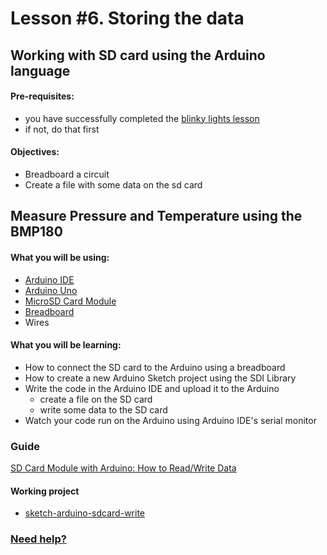 # Lesson #6. Storing the data

## Working with SD card using the Arduino language

#### Pre-requisites:
- you have successfully completed the [blinky lights lesson](https://github.com/StateFarm-STEM/pyinthesky/tree/main/lesson2#welcome-to-lesson-2)
- if not, do that first

#### Objectives:
- Breadboard a circuit
- Create a file with some data on the sd card

## Measure Pressure and Temperature using the BMP180

#### What you will be using:
- [Arduino IDE](https://github.com/StateFarm-STEM/pyinthesky/blob/main/lesson6/screenshots/arduino-ide.png)
- [Arduino Uno](https://github.com/StateFarm-STEM/pyinthesky/blob/main/lesson6/screenshots/arduino-uno-r3.png)
- [MicroSD Card Module](https://github.com/StateFarm-STEM/pyinthesky/blob/main/lesson6/screenshots/bmp180.png)
- [Breadboard](https://github.com/StateFarm-STEM/pyinthesky/blob/main/lesson6/screenshots/breadboard.png)
- Wires

#### What you will be learning:
- How to connect the SD card to the Arduino using a breadboard
- How to create a new Arduino Sketch project using the SDI Library
- Write the code in the Arduino IDE and upload it to the Arduino
  - create a file on the SD card
  - write some data to the SD card
- Watch your code run on the Arduino using Arduino IDE's serial monitor

### Guide
[SD Card Module with Arduino: How to Read/Write Data](https://create.arduino.cc/projecthub/electropeak/sd-card-module-with-arduino-how-to-read-write-data-37f390)

#### Working project
- [sketch-arduino-sdcard-write](https://github.com/StateFarm-STEM/pyinthesky/blob/main/my-workspace/sketch-arduino-sdcard-write/sketch-arduino-sdcard-write.ino)

### [Need help?](https://github.com/StateFarm-STEM/pyinthesky#need-some-help)
